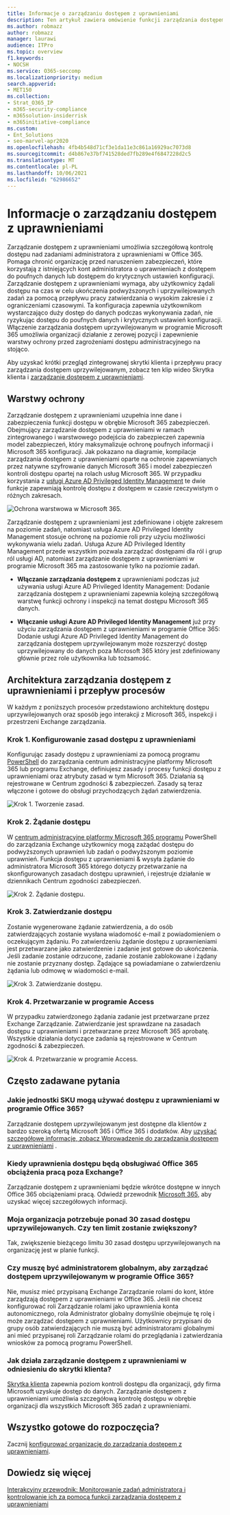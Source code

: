 ```yaml
---
title: Informacje o zarządzaniu dostępem z uprawnieniami
description: Ten artykuł zawiera omówienie funkcji zarządzania dostępem z uprawnieniami w aplikacji Microsoft 365 oraz odpowiedzi na często zadawane pytania (często zadawane pytania).
ms.author: robmazz
author: robmazz
manager: laurawi
audience: ITPro
ms.topic: overview
f1.keywords:
- NOCSH
ms.service: O365-seccomp
ms.localizationpriority: medium
search.appverid:
- MET150
ms.collection:
- Strat_O365_IP
- m365-security-compliance
- m365solution-insiderrisk
- m365initiative-compliance
ms.custom:
- Ent_Solutions
- seo-marvel-apr2020
ms.openlocfilehash: 4fb4b548d71cf3e1da11e3c861a16929ac7073d8
ms.sourcegitcommit: d4b867e37bf741528ded7fb289e4f6847228d2c5
ms.translationtype: MT
ms.contentlocale: pl-PL
ms.lasthandoff: 10/06/2021
ms.locfileid: "62986652"
---
```

# <a name="learn-about-privileged-access-management"></a>Informacje o zarządzaniu dostępem z uprawnieniami

Zarządzanie dostępem z uprawnieniami umożliwia szczegółową kontrolę dostępu nad zadaniami administratora z uprawnieniami w Office 365. Pomaga chronić organizację przed naruszeniem zabezpieczeń, które korzystają z istniejących kont administratora o uprawnieniach z dostępem do poufnych danych lub dostępem do krytycznych ustawień konfiguracji. Zarządzanie dostępem z uprawnieniami wymaga, aby użytkownicy żądali dostępu na czas w celu ukończenia podwyższonych i uprzywilejowanych zadań za pomocą przepływu pracy zatwierdzania o wysokim zakresie i z ograniczeniami czasowymi. Ta konfiguracja zapewnia użytkownikom wystarczająco duży dostęp do danych podczas wykonywania zadań, nie ryzykując dostępu do poufnych danych i krytycznych ustawień konfiguracji. Włączenie zarządzania dostępem uprzywilejowanym w programie Microsoft 365 umożliwia organizacji działanie z zerowej pozycji i zapewnienie warstwy ochrony przed zagrożeniami dostępu administracyjnego na stojąco.

Aby uzyskać krótki przegląd zintegrowanej skrytki klienta i przepływu pracy zarządzania dostępem uprzywilejowanym, zobacz ten klip wideo Skrytka klienta i [zarządzanie dostępem z uprawnieniami](https://go.microsoft.com/fwlink/?linkid=2066800).

## <a name="layers-of-protection"></a>Warstwy ochrony

Zarządzanie dostępem z uprawnieniami uzupełnia inne dane i zabezpieczenia funkcji dostępu w obrębie Microsoft 365 zabezpieczeń. Obejmujący zarządzanie dostępem z uprawnieniami w ramach zintegrowanego i warstwowego podejścia do zabezpieczeń zapewnia model zabezpieczeń, który maksymalizuje ochronę poufnych informacji i Microsoft 365 konfiguracji. Jak pokazano na diagramie, kompilacje zarządzania dostępem z uprawnieniami oparte na ochronie zapewnianych przez natywne szyfrowanie danych Microsoft 365 i model zabezpieczeń kontroli dostępu opartej na rolach usług Microsoft 365. W przypadku korzystania z [usługi Azure AD Privileged Identity Management](/azure/active-directory/active-directory-privileged-identity-management-configure) te dwie funkcje zapewniają kontrolę dostępu z dostępem w czasie rzeczywistym o różnych zakresach.

![Ochrona warstwowa w Microsoft 365.](../media/pam-layered-protection.png)

Zarządzanie dostępem z uprawnieniami jest zdefiniowane i objęte zakresem na poziomie zadań, natomiast usługa Azure AD Privileged Identity Management stosuje ochronę na poziomie  roli przy użyciu możliwości wykonywania wielu zadań. Usługa Azure AD Privileged Identity Management przede wszystkim pozwala zarządzać dostępami dla ról i grup ról usługi AD, natomiast zarządzanie dostępem z uprawnieniami w programie Microsoft 365 ma zastosowanie tylko na poziomie zadań.

- **Włączanie zarządzania dostępem z** uprawnieniami podczas już używania usługi Azure AD Privileged Identity Management: Dodanie zarządzania dostępem z uprawnieniami zapewnia kolejną szczegółową warstwę funkcji ochrony i inspekcji na temat dostępu Microsoft 365 danych.

- **Włączanie usługi Azure AD Privileged Identity Management** już przy użyciu zarządzania dostępem z uprawnieniami w programie Office 365: Dodanie usługi Azure AD Privileged Identity Management do zarządzania dostępem uprzywilejowanym może rozszerzyć dostęp uprzywilejowany do danych poza Microsoft 365  który jest zdefiniowany głównie przez role użytkownika lub tożsamość.  

## <a name="privileged-access-management-architecture-and-process-flow"></a>Architektura zarządzania dostępem z uprawnieniami i przepływ procesów

W każdym z poniższych procesów przedstawiono architekturę dostępu uprzywilejowanych oraz sposób jego interakcji z Microsoft 365, inspekcji i przestrzeni Exchange zarządzania.

### <a name="step-1-configure-a-privileged-access-policy"></a>Krok 1. Konfigurowanie zasad dostępu z uprawnieniami

Konfigurując zasady dostępu z uprawnieniami za pomocą programu [PowerShell](https://admin.microsoft.com) do zarządzania centrum administracyjne platformy Microsoft 365 lub programu Exchange, definiujesz zasady i procesy funkcji dostępu z uprawnieniami oraz atrybuty zasad w tym Microsoft 365. Działania są rejestrowane w Centrum zgodności &amp; zabezpieczeń. Zasady są teraz włączone i gotowe do obsługi przychodzących żądań zatwierdzenia.

![Krok 1. Tworzenie zasad.](../media/pam-step1-policy-creation.jpg)

### <a name="step-2-access-request"></a>Krok 2. Żądanie dostępu

W [centrum administracyjne platformy Microsoft 365 programu](https://admin.microsoft.com) PowerShell do zarządzania Exchange użytkownicy mogą zażądać dostępu do podwyższonych uprawnień lub zadań o podwyższonym poziomie uprawnień. Funkcja dostępu z uprawnieniami &amp; wysyła żądanie do administratora Microsoft 365 którego dotyczy przetwarzanie na skonfigurowanych zasadach dostępu uprawnień, i rejestruje działanie w dziennikach Centrum zgodności zabezpieczeń.

![Krok 2. Żądanie dostępu.](../media/pam-step2-access-request.jpg)

### <a name="step-3-access-approval"></a>Krok 3. Zatwierdzanie dostępu

Zostanie wygenerowane żądanie zatwierdzenia, a do osób zatwierdzających zostanie wysłana wiadomość e-mail z powiadomieniem o oczekującym żądaniu. Po zatwierdzeniu żądanie dostępu z uprawnieniami jest przetwarzane jako zatwierdzenie i zadanie jest gotowe do ukończenia. Jeśli zadanie zostanie odrzucone, zadanie zostanie zablokowane i żądany nie zostanie przyznany dostęp. Żądające są powiadamiane o zatwierdzeniu żądania lub odmowę w wiadomości e-mail.

![Krok 3. Zatwierdzanie dostępu.](../media/pam-step3-access-approval.jpg)

### <a name="step-4-access-processing"></a>Krok 4. Przetwarzanie w programie Access

W przypadku zatwierdzonego żądania zadanie jest przetwarzane przez Exchange Zarządzanie. Zatwierdzanie jest sprawdzane na zasadach dostępu z uprawnieniami i przetwarzane przez Microsoft 365 aprobatę. Wszystkie działania dotyczące zadania są rejestrowane w Centrum zgodności &amp; zabezpieczeń.

![Krok 4. Przetwarzanie w programie Access.](../media/pam-step4-access-processing.jpg)

## <a name="frequently-asked-questions"></a>Często zadawane pytania

### <a name="what-skus-can-use-privileged-access-in-office-365"></a>Jakie jednostki SKU mogą używać dostępu z uprawnieniami w programie Office 365?

Zarządzanie dostępem uprzywilejowanym jest dostępne dla klientów z bardzo szeroką ofertą Microsoft 365 i Office 365 i dodatków. Aby [uzyskać szczegółowe informacje, zobacz Wprowadzenie do zarządzania dostępem z uprawnieniami](privileged-access-management-configuration.md) .

### <a name="when-will-privileged-access-support-office-365-workloads-beyond-exchange"></a>Kiedy uprawnienia dostępu będą obsługiwać Office 365 obciążenia pracą poza Exchange?

Zarządzanie dostępem z uprawnieniami będzie wkrótce dostępne w innych Office 365 obciążeniami pracą. Odwiedź przewodnik [Microsoft 365,](https://www.microsoft.com/microsoft-365/roadmap) aby uzyskać więcej szczegółowych informacji.

### <a name="my-organization-needs-more-than-30-privileged-access-policies-will-this-limit-be-increased"></a>Moja organizacja potrzebuje ponad 30 zasad dostępu uprzywilejowanych. Czy ten limit zostanie zwiększony?

Tak, zwiększenie bieżącego limitu 30 zasad dostępu uprzywilejowanych na organizację jest w planie funkcji.

### <a name="do-i-need-to-be-a-global-admin-to-manage-privileged-access-in-office-365"></a>Czy muszę być administratorem globalnym, aby zarządzać dostępem uprzywilejowanym w programie Office 365?

Nie, musisz mieć przypisaną Exchange Zarządzanie rolami do kont, które zarządzają dostępem z uprawnieniami w Office 365. Jeśli nie chcesz konfigurować roli Zarządzanie rolami jako uprawnienia konta autonomicznego, rola Administrator globalny domyślnie obejmuje tę rolę i może zarządzać dostępem z uprawnieniami. Użytkownicy przypisani do grupy osób zatwierdzających nie muszą być administratorami globalnymi ani mieć przypisanej roli Zarządzanie rolami do przeglądania i zatwierdzania wniosków za pomocą programu PowerShell.

### <a name="how-is-privileged-access-management-related-to-customer-lockbox"></a>Jak działa zarządzanie dostępem z uprawnieniami w odniesieniu do skrytki klienta?

[Skrytka klienta](/office365/admin/manage/customer-lockbox-requests) zapewnia poziom kontroli dostępu dla organizacji, gdy firma Microsoft uzyskuje dostęp do danych. Zarządzanie dostępem z uprawnieniami umożliwia szczegółową kontrolę dostępu w obrębie organizacji dla wszystkich Microsoft 365 zadań z uprawnieniami.

## <a name="ready-to-get-started"></a>Wszystko gotowe do rozpoczęcia?

Zacznij [konfigurować organizację do zarządzania dostępem z uprawnieniami](privileged-access-management-configuration.md).

## <a name="learn-more"></a>Dowiedz się więcej

[Interakcyjny przewodnik: Monitorowanie zadań administratora i kontrolowanie ich za pomocą funkcji zarządzania dostępem z uprawnieniami](https://content.cloudguides.com/guides/Privileged%20Access%20Management)

